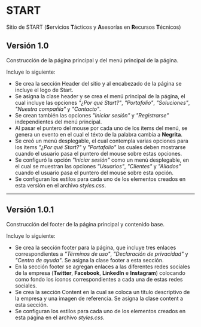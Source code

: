 # START
Sitio de START (**S**ervicios **T**ácticos y **A**sesorías en **R**ecursos **T**écnicos)

## Versión 1.0
Construcción de la página principal y del menú principal de la página.

Incluye lo siguiente:
* Se crea la sección Header del sitio y al encabezado de la página se incluye el logo de Start. 
* Se asigna la clase header y se crea el menú principal de la página, el cual incluye las opciones *"¿Por qué Start?"*, *"Portafolio"*, *"Soluciones"*, *"Nuestra compañía"* y *"Contacto"*.
* Se crean también las opciones *"Iniciar sesión"* y *"Registrarse"* independientes del menú principal. 
* Al pasar el puntero del mouse por cada uno de los ítems del menú, se genera un evento en el cual el téxto de la palabra cambia a **Negrita**. 
* Se creó un menú desplegable, el cual contempla varias opciones para los ítems *"¿Por qué Start?"* y *"Portafolio"* las cuales deben mostrarse cuando el usuario pasa el puntero del mouse sobre estas opciones.
* Se configuró la opción *"Iniciar sesión"* como un menú desplegable, en el cual se muestran las opciones *"Usuarios"*, *"Clientes"* y *"Aliados"* cuando el usuario pasa el puntero del mouse sobre esta opción.
* Se configuran los estilos para cada uno de los elementos creados en esta versión en el archivo *styles.css*.

--------------------------
## Versión 1.0.1
Construcción del footer de la página principal y contenido base.

Incluye lo siguiente:
* Se crea la sección footer para la página, que incluye tres enlaces correspondientes a *"Términos de uso"*,   *"Declaración de privacidad"* y *"Centro de ayuda"*. Se asigna la clase footer a esta sección.
* En la sección footer se agregan enlaces a las diferentes redes sociales de la empresa (**Twitter**, **Facebook**, **LinkedIn** e **Instagram**) colocando como fondo los íconos correspondientes a cada una de estas redes sociales.
* Se crea la sección Content en la cual se coloca un título descriptivo de la empresa y una imagen de referencia. Se asigna la clase content a esta sección.
* Se configuran los estilos para cada uno de los elementos creados en esta página en el archivo *styles.css*.
